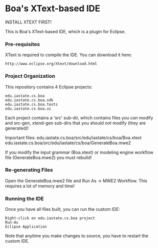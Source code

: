 # Boa's XText-based IDE #

INSTALL XTEXT FIRST! 

This is Boa's XText-based IDE, which is a plugin for Eclipse.

### Pre-requisites ###

XText is required to compile the IDE.  You can download it here:

	http://www.eclipse.org/Xtext/download.html

### Project Organization ###

This repository contains 4 Eclipse projects:

	edu.iastate.cs.boa
	edu.iastate.cs.boa.sdk
	edu.iastate.cs.boa.tests
	edu.iastate.cs.boa.ui

Each project contains a 'src' sub-dir, which contains files you *can* modify and src-gen, xtend-gen sub-dirs that you should *not* modify (they are generated)!

Important files:
	edu.iastate.cs.boa/src/edu/iastate/cs/boa/Boa.xtext
	edu.iastate.cs.boa/src/edu/iastate/cs/boa/GenerateBoa.mwe2

If you modify the input grammar (Boa.xtext) or modeling engine workflow file (GenerateBoa.mwe2) you must rebuild!

### Re-generating Files ###

Open the GenerateBoa.mwe2 file and Run As -> MWE2 Workflow.  This requires a lot of memory and time!

### Running the IDE ###

Once you have all files built, you can run the custom IDE:

	Right-click on edu.iastate.cs.boa project
	Run-As
	Eclipse Application

Note that anytime you make changes to source, you have to restart the custom IDE.
